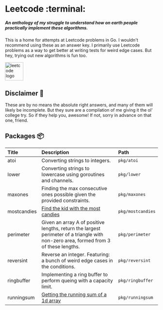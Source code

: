 # Leetcode :terminal:

##### An anthology of my struggle to understand how on earth people practically implement these algorithms.

>>> 
This is a home for attempts at Leetcode problems in Go. I wouldn't recommend using these as an answer key.
I primarily use Leetcode problems as a way to get better at writing tests for weird edge cases.
But hey, trying out new algorithms is fun too.


<img src="https://upload.wikimedia.org/wikipedia/commons/1/19/LeetCode_logo_black.png" width="60" alt="leetcode logo">

## Disclaimer&nbsp;:loudspeaker:
    
These are by no means the absolute right answers, and many of them will likely be incomplete.
But they sure are a compilation of me giving it the ol' college try.
So if they help you, awesome! If not, sorry in advance on that one, friend.



## Packages :package:

| Title | Description | Path |
| :--- | :--- | :--- |
| atoi | Converting strings to integers. | `pkg/atoi` |
| lower | Converting strings to lowercase using goroutines and channels. | `pkg/lower` |
| maxones | Finding the max consecutive ones possible given the provided constraints. | `pkg/maxones` |
| mostcandies | [Find the kid with the most candies](https://leetcode.com/problems/kids-with-the-greatest-number-of-candies/) | `pkg/mostcandies` |
| perimeter | Given an array A of positive lengths, return the largest perimeter of a triangle with non-zero area, formed from 3 of these lengths. | `pkg/perimeter` |
| reversint | Reverse an integer. Featuring: a bunch of weird edge cases in the conditions. | `pkg/reversint` |
| ringbuffer | Implementing a ring buffer to perform queing with a capacity limit. | `pkg/ringbuffer` |
| runningsum | [Getting the running sum of a 1d array](https://leetcode.com/problems/running-sum-of-1d-array/) | `pkg/runningsum` |

